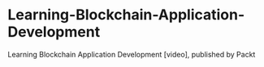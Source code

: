 # Learning-Blockchain-Application-Development
Learning Blockchain Application Development [video], published by Packt
